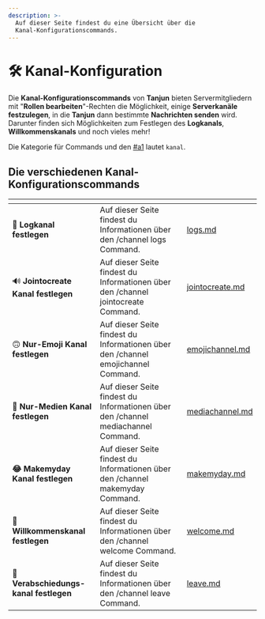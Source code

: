 ```yaml
---
description: >-
  Auf dieser Seite findest du eine Übersicht über die
  Kanal-Konfigurationscommands.
---
```


# 🛠 Kanal-Konfiguration

Die **Kanal-Konfigurationscommands** von **Tanjun** bieten Servermitgliedern mit "**Rollen bearbeiten**"-Rechten die Möglichkeit, einige **Serverkanäle festzulegen**, in die **Tanjun** dann bestimmte **Nachrichten senden** wird. Darunter finden sich Möglichkeiten zum Festlegen des **Logkanals**, **Willkommenskanals** und noch vieles mehr!

Die Kategorie für Commands und den [#a1](../all.md#a1 "mention") lautet `kanal`.

## Die verschiedenen Kanal-Konfigurationscommands <a href="#a1" id="a1"></a>

<table data-view="cards"><thead><tr><th></th><th></th><th data-hidden data-card-target data-type="content-ref"></th></tr></thead><tbody><tr><td> <strong>📜 Logkanal festlegen</strong></td><td>Auf dieser Seite findest du Informationen über den /channel logs Command.</td><td><a href="logs.md">logs.md</a></td></tr><tr><td>🔊 <strong>Jointocreate Kanal festlegen</strong></td><td>Auf dieser Seite findest du Informationen über den /channel jointocreate Command.</td><td><a href="jointocreate.md">jointocreate.md</a></td></tr><tr><td>🙃 <strong>Nur-Emoji Kanal festlegen</strong></td><td>Auf dieser Seite findest du Informationen über den /channel emojichannel Command.</td><td><a href="emojichannel.md">emojichannel.md</a></td></tr><tr><td><strong>📸 Nur-Medien Kanal festlegen</strong></td><td>Auf dieser Seite findest du Informationen über den /channel mediachannel Command.</td><td><a href="mediachannel.md">mediachannel.md</a></td></tr><tr><td><strong>😂 Makemyday Kanal festlegen</strong></td><td>Auf dieser Seite findest du Informationen über den /channel makemyday Command.</td><td><a href="makemyday.md">makemyday.md</a></td></tr><tr><td><strong>👋 Willkommenskanal festlegen</strong></td><td>Auf dieser Seite findest du Informationen über den /channel welcome Command.</td><td><a href="welcome.md">welcome.md</a></td></tr><tr><td><strong>🚪 Verabschiedungs-kanal festlegen</strong></td><td>Auf dieser Seite findest du Informationen über den /channel leave Command.</td><td><a href="leave.md">leave.md</a></td></tr></tbody></table>

